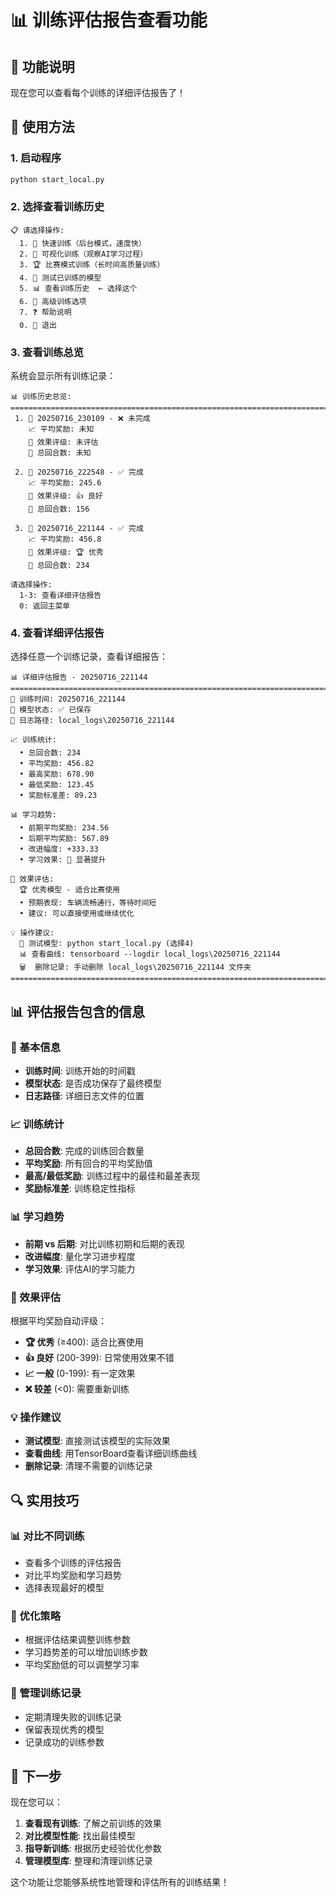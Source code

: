 # 📊 训练评估报告查看功能

## 🎯 功能说明

现在您可以查看每个训练的详细评估报告了！

## 🚀 使用方法

### 1. 启动程序
```bash
python start_local.py
```

### 2. 选择查看训练历史
```
📋 请选择操作:
  1. 🚀 快速训练（后台模式，速度快）
  2. 👀 可视化训练（观察AI学习过程）
  3. 🏆 比赛模式训练（长时间高质量训练）
  4. 🧪 测试已训练的模型
  5. 📊 查看训练历史  ← 选择这个
  6. 🔧 高级训练选项
  7. ❓ 帮助说明
  0. 🚪 退出
```

### 3. 查看训练总览
系统会显示所有训练记录：
```
📊 训练历史总览:
================================================================================
 1. 📅 20250716_230109 - ❌ 未完成
    📈 平均奖励: 未知
    🎯 效果评级: 未评估
    🔄 总回合数: 未知

 2. 📅 20250716_222548 - ✅ 完成
    📈 平均奖励: 245.6
    🎯 效果评级: 👍 良好
    🔄 总回合数: 156

 3. 📅 20250716_221144 - ✅ 完成
    📈 平均奖励: 456.8
    🎯 效果评级: 🏆 优秀
    🔄 总回合数: 234

请选择操作:
  1-3: 查看详细评估报告
  0: 返回主菜单
```

### 4. 查看详细评估报告
选择任意一个训练记录，查看详细报告：

```
📊 详细评估报告 - 20250716_221144
================================================================================
📅 训练时间: 20250716_221144
💾 模型状态: ✅ 已保存
📁 日志路径: local_logs\20250716_221144

📈 训练统计:
  • 总回合数: 234
  • 平均奖励: 456.82
  • 最高奖励: 678.90
  • 最低奖励: 123.45
  • 奖励标准差: 89.23

📊 学习趋势:
  • 前期平均奖励: 234.56
  • 后期平均奖励: 567.89
  • 改进幅度: +333.33
  • 学习效果: 🚀 显著提升

🎯 效果评估:
  🏆 优秀模型 - 适合比赛使用
  • 预期表现: 车辆流畅通行，等待时间短
  • 建议: 可以直接使用或继续优化

💡 操作建议:
  🧪 测试模型: python start_local.py (选择4)
  📊 查看曲线: tensorboard --logdir local_logs\20250716_221144
  🗑️  删除记录: 手动删除 local_logs\20250716_221144 文件夹
================================================================================
```

## 📊 评估报告包含的信息

### 🎯 基本信息
- **训练时间**: 训练开始的时间戳
- **模型状态**: 是否成功保存了最终模型
- **日志路径**: 详细日志文件的位置

### 📈 训练统计
- **总回合数**: 完成的训练回合数量
- **平均奖励**: 所有回合的平均奖励值
- **最高/最低奖励**: 训练过程中的最佳和最差表现
- **奖励标准差**: 训练稳定性指标

### 📊 学习趋势
- **前期 vs 后期**: 对比训练初期和后期的表现
- **改进幅度**: 量化学习进步程度
- **学习效果**: 评估AI的学习能力

### 🎯 效果评估
根据平均奖励自动评级：
- **🏆 优秀** (≥400): 适合比赛使用
- **👍 良好** (200-399): 日常使用效果不错
- **📈 一般** (0-199): 有一定效果
- **❌ 较差** (<0): 需要重新训练

### 💡 操作建议
- **测试模型**: 直接测试该模型的实际效果
- **查看曲线**: 用TensorBoard查看详细训练曲线
- **删除记录**: 清理不需要的训练记录

## 🔍 实用技巧

### 📊 对比不同训练
- 查看多个训练的评估报告
- 对比平均奖励和学习趋势
- 选择表现最好的模型

### 🎯 优化策略
- 根据评估结果调整训练参数
- 学习趋势差的可以增加训练步数
- 平均奖励低的可以调整学习率

### 🧹 管理训练记录
- 定期清理失败的训练记录
- 保留表现优秀的模型
- 记录成功的训练参数

## 🚀 下一步

现在您可以：
1. **查看现有训练**: 了解之前训练的效果
2. **对比模型性能**: 找出最佳模型
3. **指导新训练**: 根据历史经验优化参数
4. **管理模型库**: 整理和清理训练记录

这个功能让您能够系统性地管理和评估所有的训练结果！
